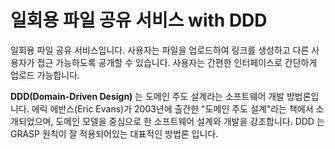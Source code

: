 # 일회용 파일 공유 서비스 with DDD

일회용 파일 공유 서비스입니다.
사용자는 파일을 업로드하여 링크를 생성하고 다른 사용자가 접근 가능하도록 공개할 수 있습니다.
사용자는 간편한 인터페이스로 간단하게 업로드 가능합니다.


**DDD(Domain-Driven Design)** 는 도메인 주도 설계라는 소프트웨어 개발 방법론입니다. 에릭 에반스(Eric Evans)가 2003년에 출간한 "도메인 주도 설계"라는 책에서 소개되었으며, 도메인 모델을 중심으로 한 소프트웨어 설계와 개발을 강조합니다.
DDD 는 GRASP 원칙이 잘 적용되어있는 대표적인 방법론 입니다.
